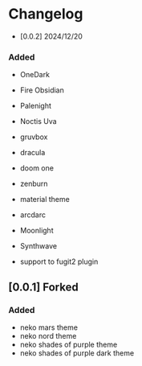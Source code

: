 # Changelog


- [0.0.2] 2024/12/20

### Added

- OneDark
- Fire Obsidian
- Palenight
- Noctis Uva
- gruvbox 
- dracula
- doom one 
- zenburn
- material theme 
- arcdarc
- Moonlight 
- Synthwave

- support to fugit2 plugin 


## [0.0.1] Forked

### Added

- neko mars theme
- neko nord theme
- neko shades of purple theme
- neko shades of purple dark theme
